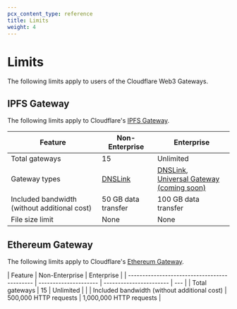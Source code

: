 ```yaml
---
pcx_content_type: reference
title: Limits
weight: 4
---
```


# Limits

The following limits apply to users of the Cloudflare Web3 Gateways.

## IPFS Gateway

The following limits apply to Cloudflare's [IPFS Gateway](/web3/ipfs-gateway/).

| Feature                                      | Non-Enterprise      | Enterprise                                                                                          |
| -------------------------------------------- | ------------------- | --------------------------------------------------------------------------------------------------- |
| Total gateways                               | 15                  | Unlimited                                                                                           |
| Gateway types                                | [DNSLink]           | [DNSLink], <br /> [Universal Gateway (coming soon)](/web3/ipfs-gateway/concepts/universal-gateway/) |
| Included bandwidth (without additional cost) | 50 GB data transfer | 100 GB data transfer                                                                                |
| File size limit                              | None                | None                                                                                                |

## Ethereum Gateway

The following limits apply to Cloudflare's [Ethereum Gateway](/web3/ipfs-gateway/).

| Feature                                      | Non-Enterprise        | Enterprise              |
| -------------------------------------------- | --------------------- | ----------------------- | --- |
| Total gateways                               | 15                    | Unlimited               |     |
| Included bandwidth (without additional cost) | 500,000 HTTP requests | 1,000,000 HTTP requests |

[dnslink]: /web3/ipfs-gateway/concepts/dnslink/
